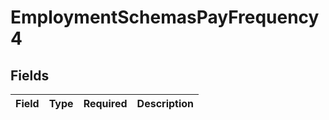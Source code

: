 # EmploymentSchemasPayFrequency4


## Fields

| Field       | Type        | Required    | Description |
| ----------- | ----------- | ----------- | ----------- |